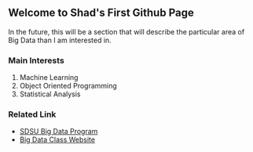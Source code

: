 ## Welcome to Shad's First Github Page

In the future, this will be a section that will describe the particular area of Big Data than I am interested in. 

### Main Interests 

1. Machine Learning
2. Object Oriented Programming
3. Statistical Analysis


### Related Link

- [SDSU Big Data Program](https://big.sdsu.edu/)
- [Big Data Class Website](https://map.sdsu.edu/bigdata/index.html)


